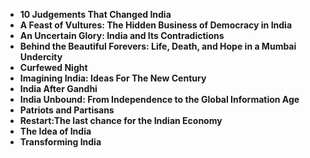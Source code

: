 <ul>
 <li><b><a target="_blank" href="https://github.com/manjunath5496/12-Books-on-Contemporary-India/blob/master/ci(1).pdf" style="text-decoration:none;">10 Judgements That Changed India</a></b></li>
  
<li><b><a target="_blank" href="https://github.com/manjunath5496/12-Books-on-Contemporary-India/blob/master/ci(2).pdf" style="text-decoration:none;">A Feast of Vultures: The Hidden Business of Democracy in India</a></b></li>

<li><b><a target="_blank" href="https://github.com/manjunath5496/12-Books-on-Contemporary-India/blob/master/ci(3).pdf" style="text-decoration:none;">An Uncertain Glory: India and Its Contradictions</a></b></li>
  
<li><b><a target="_blank" href="https://github.com/manjunath5496/12-Books-on-Contemporary-India/blob/master/ci(4).pdf" style="text-decoration:none;">Behind the Beautiful Forevers: Life, Death, and Hope in a Mumbai Undercity</a></b></li>
                               
  <li><b><a target="_blank" href="https://github.com/manjunath5496/12-Books-on-Contemporary-India/blob/master/ci(5).pdf" style="text-decoration:none;"> Curfewed Night </a></b></li>   

 <li><b><a target="_blank" href="https://github.com/manjunath5496/12-Books-on-Contemporary-India/blob/master/ci(6).pdf" style="text-decoration:none;">Imagining India: Ideas For The New Century</a></b></li>
                <li><b><a target="_blank" href="https://github.com/manjunath5496/12-Books-on-Contemporary-India/blob/master/ci(7).pdf" style="text-decoration:none;">India After Gandhi</a></b></li>  
<li><b><a target="_blank" href="https://github.com/manjunath5496/12-Books-on-Contemporary-India/blob/master/ci(8).pdf" style="text-decoration:none;">India Unbound: From Independence to the Global Information Age</a></b></li>  
  
<li><b><a target="_blank" href="https://github.com/manjunath5496/12-Books-on-Contemporary-India/blob/master/ci(9).pdf" style="text-decoration:none;">Patriots and Partisans</a></b></li>

 
<li><b><a target="_blank" href="https://github.com/manjunath5496/12-Books-on-Contemporary-India/blob/master/ci(10).pdf" style="text-decoration:none;">Restart:The last chance for the Indian Economy</a></b></li>

<li><b><a target="_blank" href="https://github.com/manjunath5496/12-Books-on-Contemporary-India/blob/master/ci(11).pdf" style="text-decoration:none;">The Idea of India</a></b></li>

 
<li><b><a target="_blank" href="https://github.com/manjunath5496/12-Books-on-Contemporary-India/blob/master/ci(12).pdf" style="text-decoration:none;">Transforming India</a></b></li>




</ul>

